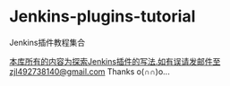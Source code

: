 Jenkins-plugins-tutorial
========================

Jenkins插件教程集合

本库所有的内容为探索Jenkins插件的写法.如有误请发邮件至zjl492738140@gmail.com 
Thanks o(∩∩)o...
